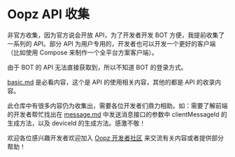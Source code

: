 # Oopz API 收集
非官方收集，因为官方说会开放 API，为了开发者开发 BOT 方便，我提前收集了一系列的 API。部分 API 为用户专用的，开发者也可以开发一个更好的客户端（比如使用 Compose 来制作一个全平台方案客户端）。

由于 BOT 的 API 无法直接获取到，所以不知道 BOT 的登录方式。

[basic.md](./basic.md) 是必看内容，这个是 API 的使用相关内容，其他的都是 API 的收录内容。



此仓库中有很多内容仍为收集出，需要各位开发者们鼎力相助。如：需要了解前端的开发者帮忙找出在 [message.md](./message.md) 中发送消息接口的参数中 clientMessageId 的生成方法，以及 deviceId 的生成方法。感激不敬！

欢迎各位感兴趣开发者欢迎加入 [Oopz 开发者社区](https://oopz.cn/i/pri8eS) 来交流有关内容或者提供部分帮助！